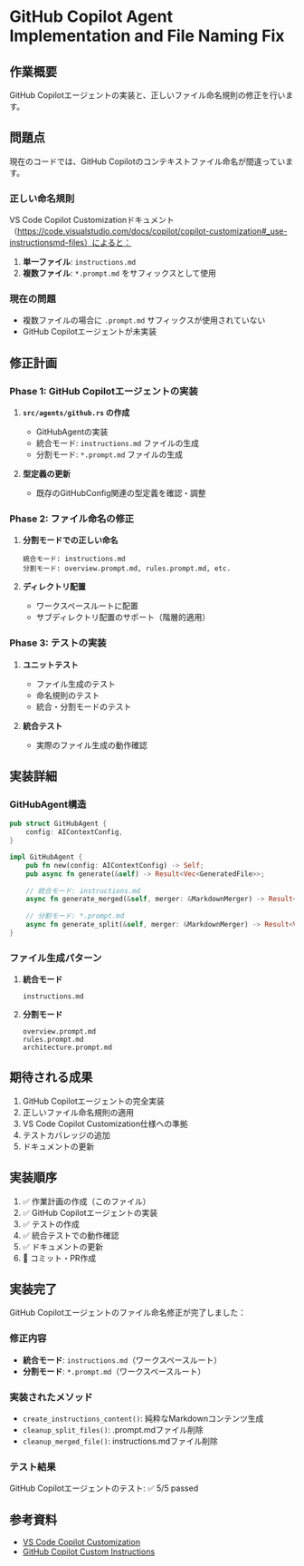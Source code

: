 # GitHub Copilot Agent Implementation and File Naming Fix

## 作業概要

GitHub Copilotエージェントの実装と、正しいファイル命名規則の修正を行います。

## 問題点

現在のコードでは、GitHub Copilotのコンテキストファイル命名が間違っています。

### 正しい命名規則

VS Code Copilot Customizationドキュメント（https://code.visualstudio.com/docs/copilot/copilot-customization#_use-instructionsmd-files）によると：

1. **単一ファイル**: `instructions.md`
2. **複数ファイル**: `*.prompt.md` をサフィックスとして使用

### 現在の問題

- 複数ファイルの場合に `.prompt.md` サフィックスが使用されていない
- GitHub Copilotエージェントが未実装

## 修正計画

### Phase 1: GitHub Copilotエージェントの実装

1. **`src/agents/github.rs` の作成**
   - GitHubAgentの実装
   - 統合モード: `instructions.md` ファイルの生成
   - 分割モード: `*.prompt.md` ファイルの生成

2. **型定義の更新**
   - 既存のGitHubConfig関連の型定義を確認・調整

### Phase 2: ファイル命名の修正

1. **分割モードでの正しい命名**
   ```
   統合モード: instructions.md
   分割モード: overview.prompt.md, rules.prompt.md, etc.
   ```

2. **ディレクトリ配置**
   - ワークスペースルートに配置
   - サブディレクトリ配置のサポート（階層的適用）

### Phase 3: テストの実装

1. **ユニットテスト**
   - ファイル生成のテスト
   - 命名規則のテスト
   - 統合・分割モードのテスト

2. **統合テスト**
   - 実際のファイル生成の動作確認

## 実装詳細

### GitHubAgent構造

```rust
pub struct GitHubAgent {
    config: AIContextConfig,
}

impl GitHubAgent {
    pub fn new(config: AIContextConfig) -> Self;
    pub async fn generate(&self) -> Result<Vec<GeneratedFile>>;
    
    // 統合モード: instructions.md
    async fn generate_merged(&self, merger: &MarkdownMerger) -> Result<Vec<GeneratedFile>>;
    
    // 分割モード: *.prompt.md
    async fn generate_split(&self, merger: &MarkdownMerger) -> Result<Vec<GeneratedFile>>;
}
```

### ファイル生成パターン

1. **統合モード**
   ```
   instructions.md
   ```

2. **分割モード**
   ```
   overview.prompt.md
   rules.prompt.md
   architecture.prompt.md
   ```

## 期待される成果

1. GitHub Copilotエージェントの完全実装
2. 正しいファイル命名規則の適用
3. VS Code Copilot Customization仕様への準拠
4. テストカバレッジの追加
5. ドキュメントの更新

## 実装順序

1. ✅ 作業計画の作成（このファイル）
2. ✅ GitHub Copilotエージェントの実装
3. ✅ テストの作成
4. ✅ 統合テストでの動作確認
5. ✅ ドキュメントの更新
6. 🔄 コミット・PR作成

## 実装完了

GitHub Copilotエージェントのファイル命名修正が完了しました：

### 修正内容
- **統合モード**: `instructions.md`（ワークスペースルート）
- **分割モード**: `*.prompt.md`（ワークスペースルート）

### 実装されたメソッド
- `create_instructions_content()`: 純粋なMarkdownコンテンツ生成
- `cleanup_split_files()`: .prompt.mdファイル削除
- `cleanup_merged_file()`: instructions.mdファイル削除

### テスト結果
GitHub Copilotエージェントのテスト: ✅ 5/5 passed

## 参考資料

- [VS Code Copilot Customization](https://code.visualstudio.com/docs/copilot/copilot-customization#_use-instructionsmd-files)
- [GitHub Copilot Custom Instructions](https://docs.github.com/en/copilot/customizing-copilot/adding-repository-custom-instructions-for-github-copilot)
